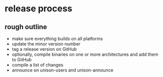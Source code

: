 # release process

## rough outline
  - make sure everything builds on all platforms
  - update the minor version number
  - tag a release version on GitHub
  - optionally, compile binaries on one or more architectures and add them to GitHub
  - compile a list of changes
  - announce on unison-users and unison-announce